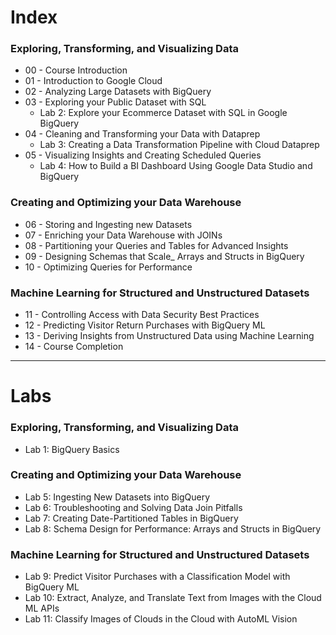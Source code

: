 # Index

### Exploring, Transforming, and Visualizing Data
- 00 - Course Introduction
- 01 - Introduction to Google Cloud
- 02 - Analyzing Large Datasets with BigQuery
- 03 - Exploring your Public Dataset with SQL
    - Lab 2: Explore your Ecommerce Dataset with SQL in Google BigQuery
- 04 - Cleaning and Transforming your Data with Dataprep
    - Lab 3: Creating a Data Transformation Pipeline with Cloud Dataprep
- 05 - Visualizing Insights and Creating Scheduled Queries
    - Lab 4: How to Build a BI Dashboard Using Google Data Studio and BigQuery


### Creating and Optimizing your Data Warehouse
- 06 - Storing and Ingesting new Datasets
- 07 - Enriching your Data Warehouse with JOINs
- 08 - Partitioning your Queries and Tables for Advanced Insights
- 09 - Designing Schemas that Scale_ Arrays and Structs in BigQuery
- 10 - Optimizing Queries for Performance

### Machine Learning for Structured and Unstructured Datasets
- 11 - Controlling Access with Data Security Best Practices
- 12 - Predicting Visitor Return Purchases with BigQuery ML
- 13 - Deriving Insights from Unstructured Data using Machine Learning 
- 14 - Course Completion

---

# Labs

### Exploring, Transforming, and Visualizing Data
 - Lab 1: BigQuery Basics

### Creating and Optimizing your Data Warehouse
 - Lab 5: Ingesting New Datasets into BigQuery
 - Lab 6: Troubleshooting and Solving Data Join Pitfalls
 - Lab 7: Creating Date-Partitioned Tables in BigQuery
 - Lab 8: Schema Design for Performance: Arrays and Structs in BigQuery

### Machine Learning for Structured and Unstructured Datasets
 - Lab 9: Predict Visitor Purchases with a Classification Model with BigQuery ML
 - Lab 10: Extract, Analyze, and Translate Text from Images with the Cloud ML APIs
 - Lab 11: Classify Images of Clouds in the Cloud with AutoML Vision